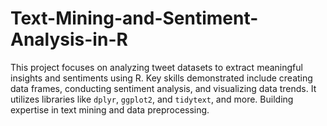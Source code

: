 # Text-Mining-and-Sentiment-Analysis-in-R
This project focuses on analyzing tweet datasets to extract meaningful insights and sentiments using R. Key skills demonstrated include creating data frames, conducting sentiment analysis, and visualizing data trends. It utilizes libraries like `dplyr`, `ggplot2`, and `tidytext`, and more. Building expertise in text mining and data preprocessing.
